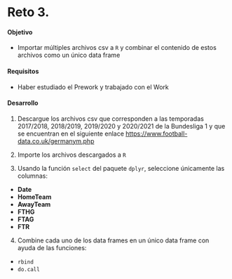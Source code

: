 # Reto 3.

#### Objetivo

- Importar múltiples archivos csv a `R` y combinar el contenido de estos archivos como un único data frame

#### Requisitos

- Haber estudiado el Prework y trabajado con el Work

#### Desarrollo

1. Descargue los archivos csv que corresponden a las temporadas 2017/2018, 2018/2019, 2019/2020 y 2020/2021 de la Bundesliga 1 y que se encuentran en el siguiente enlace https://www.football-data.co.uk/germanym.php

2. Importe los archivos descargados a `R`

3. Usando la función `select` del paquete `dplyr`, seleccione únicamente las columnas:  

- **Date**
- **HomeTeam**
- **AwayTeam**
- **FTHG** 
- **FTAG** 
- **FTR**

4. Combine cada uno de los data frames en un único data frame con ayuda de las funciones:

- `rbind`
- `do.call`
